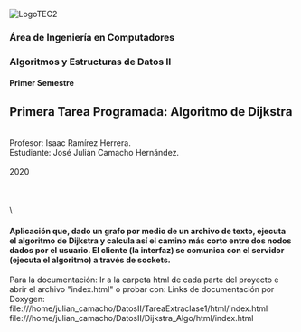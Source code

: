 ![LogoTEC2](https://user-images.githubusercontent.com/48873181/65214107-f21c3e00-da65-11e9-836d-633f34a777c4.png)

### Área de Ingeniería en Computadores  
### Algoritmos y Estructuras de Datos II  
#### Primer Semestre  


## Primera Tarea Programada: Algoritmo de Dijkstra
\
Profesor: Isaac Ramírez Herrera.   
Estudiante: José Julián Camacho Hernández.   
\
2020
\
\
\
\
\


#### Aplicación que, dado un grafo por medio de un archivo de texto, ejecuta el algoritmo de Dijkstra y calcula así el camino más corto entre dos nodos dados por el usuario. El cliente (la interfaz) se comunica con el servidor (ejecuta el algoritmo) a través de sockets.

Para la documentación:
Ir a la carpeta html de cada parte del proyecto e abrir el archivo "index.html" o probar con:
Links de documentación por Doxygen:
file:///home/julian_camacho/DatosII/TareaExtraclase1/html/index.html
file:///home/julian_camacho/DatosII/Dijkstra_Algo/html/index.html
